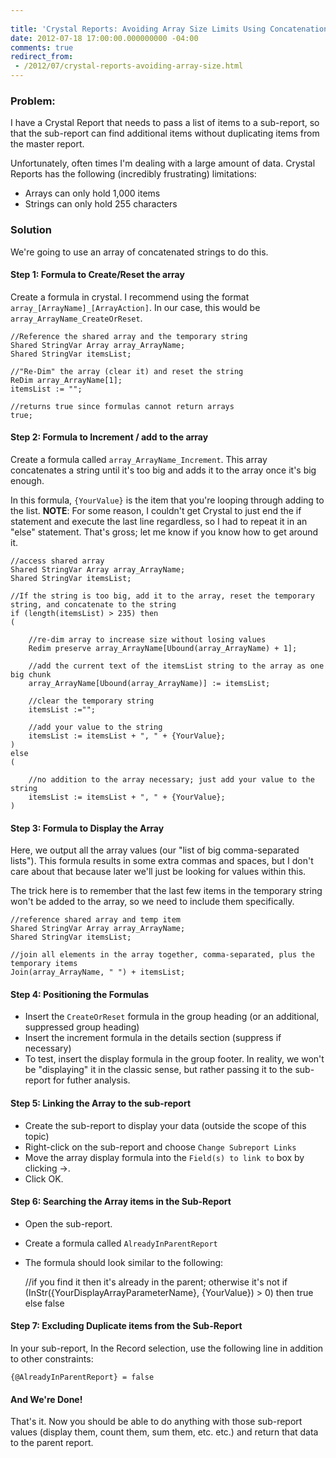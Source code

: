 ```yaml
---
 
title: 'Crystal Reports: Avoiding Array Size Limits Using Concatenation [Field Notes]'
date: 2012-07-18 17:00:00.000000000 -04:00
comments: true
redirect_from:
 - /2012/07/crystal-reports-avoiding-array-size.html
---
```

### Problem:
I have a Crystal Report that needs to pass a list of items to a sub-report, so that the sub-report can find additional items without duplicating items from the master report.

Unfortunately, often times I'm dealing with a large amount of data. Crystal Reports has the following (incredibly frustrating) limitations:

* Arrays can only hold 1,000 items
* Strings can only hold 255 characters

### Solution
We're going to use an array of concatenated strings to do this.

#### Step 1: Formula to Create/Reset the array
Create a formula in crystal. I recommend using the format `array_[ArrayName]_[ArrayAction]`. In our case, this would be `array_ArrayName_CreateOrReset`.

	//Reference the shared array and the temporary string
	Shared StringVar Array array_ArrayName;
	Shared StringVar itemsList;

	//"Re-Dim" the array (clear it) and reset the string
	ReDim array_ArrayName[1];
	itemsList := "";

	//returns true since formulas cannot return arrays
	true;

#### Step 2: Formula to Increment / add to the array
Create a formula called `array_ArrayName_Increment`. This array concatenates a string until it's too big and adds it to the array once it's big enough.

In this formula, `{YourValue}` is the item that you're looping through adding to the list. **NOTE**: For some reason, I couldn't get Crystal to just end the if statement and execute the last line regardless, so I had to repeat it in an "else" statement. That's gross; let me know if you know how to get around it.

	//access shared array
	Shared StringVar Array array_ArrayName;
	Shared StringVar itemsList;

	//If the string is too big, add it to the array, reset the temporary string, and concatenate to the string
	if (length(itemsList) > 235) then
	(

		//re-dim array to increase size without losing values
		Redim preserve array_ArrayName[Ubound(array_ArrayName) + 1];

		//add the current text of the itemsList string to the array as one big chunk
		array_ArrayName[Ubound(array_ArrayName)] := itemsList;

		//clear the temporary string
		itemsList :="";

		//add your value to the string
		itemsList := itemsList + ", " + {YourValue};
	)
	else
	(

		//no addition to the array necessary; just add your value to the string
		itemsList := itemsList + ", " + {YourValue};
	)

#### Step 3: Formula to Display the Array
Here, we output all the array values (our "list of big comma-separated lists"). This formula results in some extra commas and spaces, but I don't care about that because later we'll just be looking for values within this.

The trick here is to remember that the last few items in the temporary string won't be added to the array, so we need to include them specifically.

	//reference shared array and temp item
	Shared StringVar Array array_ArrayName;
	Shared StringVar itemsList;

	//join all elements in the array together, comma-separated, plus the temporary items
	Join(array_ArrayName, " ") + itemsList;

#### Step 4: Positioning the Formulas
* Insert the `CreateOrReset` formula in the group heading (or an additional, suppressed group heading)
* Insert the increment formula in the details section (suppress if necessary)
* To test, insert the display formula in the group footer. In reality, we won't be "displaying" it in the classic sense, but rather passing it to the sub-report for futher analysis.

#### Step 5: Linking the Array to the sub-report
* Create the sub-report to display your data (outside the scope of this topic)
* Right-click on the sub-report and choose `Change Subreport Links`
* Move the array display formula into the `Field(s) to link to` box by clicking &rarr;.
* Click OK.

#### Step 6: Searching the Array items in the Sub-Report
* Open the sub-report.
* Create a formula called `AlreadyInParentReport`
* The formula should look similar to the following:

	//if you find it then it's already in the parent; otherwise it's not
	if (InStr({YourDisplayArrayParameterName}, {YourValue}) > 0) 
	then true
	else false

#### Step 7: Excluding Duplicate items from the Sub-Report
In your sub-report, In the Record selection, use the following line in addition to other constraints:

    {@AlreadyInParentReport} = false
    
#### And We're Done!
That's it. Now you should be able to do anything with those sub-report values (display them, count them, sum them, etc. etc.) and return that data to the parent report.
